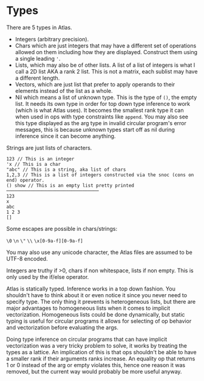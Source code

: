 # Types

There are 5 types in Atlas.
-   Integers (arbitrary precision).
-   Chars which are just integers that may have a different set of operations allowed on them including how they are displayed. Construct them using a single leading `'`.
-   Lists, which may also be of other lists. A list of a list of integers is what I call a 2D list AKA a rank 2 list. This is not a matrix, each sublist may have a different length.
-   Vectors, which are just list that prefer to apply operands to their elements instead of the list as a whole.
-   Nil which means a list of unknown type. This is the type of `()`, the empty list. It needs its own type in order for top down type inference to work (which is what Atlas uses). It becomes the smallest rank type it can when used in ops with type constraints like `append`. You may also see this type displayed as the arg type in invalid circular program's error messages, this is because unknown types start off as nil during inference since it can become anything.

Strings are just lists of characters.

    123 // This is an integer
    'x // This is a char
    "abc" // This is a string, aka list of chars
    1,2,3 // This is a list of integers constructed via the snoc (cons on end) operator.
    () show // This is an empty list pretty printed
    ──────────────────────────────────
    123
    x
    abc
    1 2 3
    []

Some escapes are possible in chars/strings:

`\0` `\n` `\"` `\\` `\x[0-9a-f][0-9a-f]`

You may also use any unicode character, the Atlas files are assumed to be UTF-8 encoded.

Integers are truthy if >0, chars if non whitespace, lists if non empty. This is only used by the if/else operator.

Atlas is statically typed. Inference works in a top down fashion. You shouldn't have to think about it or even notice it since you never need to specify type. The only thing it prevents is heterogeneous lists, but there are major advantages to homogeneous lists when it comes to implicit vectorization. Homogeneous lists could be done dynamically, but static typing is useful for circular programs it allows for selecting of op behavior and vectorization before evaluating the args.

Doing type inference on circular programs that can have implicit vectorization was a very tricky problem to solve, it works by treating the types as a lattice. An implication of this is that ops shouldn't be able to have a smaller rank if their arguments ranks increase. An equality op that returns 1 or 0 instead of the arg or empty violates this, hence one reason it was removed, but the current way would probably be more useful anyway.
